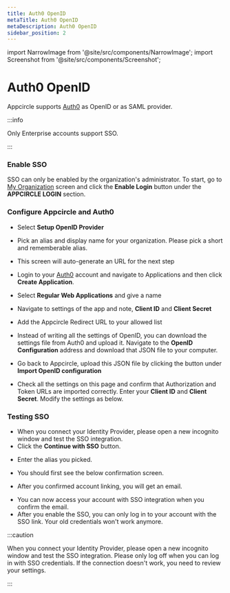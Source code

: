 ```yaml
---
title: Auth0 OpenID
metaTitle: Auth0 OpenID
metaDescription: Auth0 OpenID
sidebar_position: 2
---
```


import NarrowImage from '@site/src/components/NarrowImage';
import Screenshot from '@site/src/components/Screenshot';

# Auth0 OpenID

Appcircle supports [Auth0](https://auth0.com/) as OpenID or as SAML provider.

:::info

Only Enterprise accounts support SSO.

:::

### Enable SSO

SSO can only be enabled by the organization's administrator. To start, go to [My Organization](../my-organization.md) screen and click the **Enable Login** button under the **APPCIRCLE LOGIN** section.

<Screenshot url='https://cdn.appcircle.io/docs/assets/enable-sso_v2.png' />

### Configure Appcircle and Auth0

- Select **Setup OpenID Provider**

<Screenshot url='https://cdn.appcircle.io/docs/assets/sso-form.png' />

- Pick an alias and display name for your organization. Please pick a short and rememberable alias.

- This screen will auto-generate an URL for the next step

<Screenshot url='https://cdn.appcircle.io/docs/assets/sso-openid1.png' />

- Login to your [Auth0](https://auth0.com/) account and navigate to Applications and then click **Create Application**.

<ExternalScreenshot url='https://cdn.appcircle.io/docs/assets/authcreateapp.png' width='2518px' height='485px' />

- Select **Regular Web Applications** and give a name

<ExternalScreenshot url='https://cdn.appcircle.io/docs/assets/authwebapp.png' width='2558px' height='1060px' />

- Navigate to settings of the app and note, **Client ID** and **Client Secret**

<ExternalScreenshot url='https://cdn.appcircle.io/docs/assets/authopenidsettings1.png' width='1654px' height='1257px' />

- Add the Appcircle Redirect URL to your allowed list

<ExternalScreenshot url='https://cdn.appcircle.io/docs/assets/authopenidsettings2.png' width='1636px' height='1266px' />

- Instead of writing all the settings of OpenID, you can download the settings file from Auth0 and upload it. Navigate to the **OpenID Configuration** address and download that JSON file to your computer.

<ExternalScreenshot url='https://cdn.appcircle.io/docs/assets/authopenidsettings3.png' width='1616px' height='1109px' />

- Go back to Appcircle, upload this JSON file by clicking the button under **Import OpenID configuration**

<Screenshot url='https://cdn.appcircle.io/docs/assets/sso-openid1.png' />

- Check all the settings on this page and confirm that Authorization and Token URLs are imported correctly. Enter your **Client ID** and **Client Secret**. Modify the settings as below.

<Screenshot url='https://cdn.appcircle.io/docs/assets/sso-openid2.png' />

### Testing SSO

- When you connect your Identity Provider, please open a new incognito window and test the SSO integration.
- Click the **Continue with SSO** button.

<Screenshot url='https://cdn.appcircle.io/docs/assets/sso-loginbutton.png' />

- Enter the alias you picked.

<NarrowImage src="https://cdn.appcircle.io/docs/assets/sso-alias.png" />

- You should first see the below confirmation screen.

<Screenshot url='https://cdn.appcircle.io/docs/assets/sso-linkaccount.png' />

- After you confirmed account linking, you will get an email.

<Screenshot url='https://cdn.appcircle.io/docs/assets/sso-confirmlink.png' />

- You can now access your account with SSO integration when you confirm the email.
- After you enable the SSO, you can only log in to your account with the SSO link. Your old credentials won't work anymore.

:::caution

When you connect your Identity Provider, please open a new incognito window and test the SSO integration. Please only log off when you can log in with SSO credentials. If the connection doesn't work, you need to review your settings.

:::
